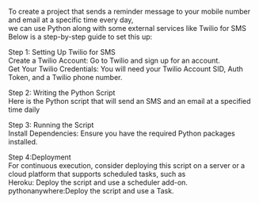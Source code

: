 To create a project that sends a reminder message to your mobile number and email at a specific time every day,<br>
we can use Python along with some external services like Twilio for SMS<br>
Below is a step-by-step guide to set this up:<br>

Step 1: Setting Up Twilio for SMS<br>
Create a Twilio Account: Go to Twilio and sign up for an account.<br>
Get Your Twilio Credentials: You will need your Twilio Account SID, Auth Token, and a Twilio phone number.<br>

Step 2: Writing the Python Script<br>
Here is the Python script that will send an SMS and an email at a specified time daily<br>

Step 3: Running the Script<br>
Install Dependencies: Ensure you have the required Python packages installed.<br>

Step 4:Deployment<br>
For continuous execution, consider deploying this script on a server or a cloud platform that supports scheduled tasks, such as<br>
Heroku: Deploy the script and use a scheduler add-on.<br>
pythonanywhere:Deploy the script and use a Task.<br>
